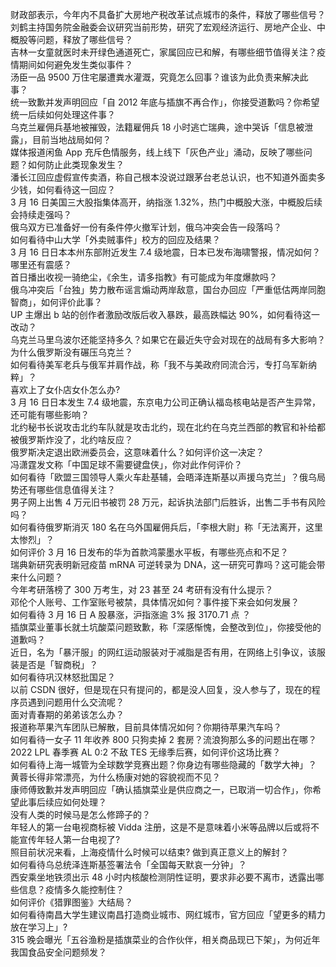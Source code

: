 财政部表示，今年内不具备扩大房地产税改革试点城市的条件，释放了哪些信号？  
刘鹤主持国务院金融委会议研究当前形势，研究了宏观经济运行、房地产企业、中概股等问题，释放了哪些信号？  
吉林一女童就医时未开绿色通道死亡，家属回应已和解，有哪些细节值得关注？疫情期间如何避免发生类似事件？  
汤臣一品 9500 万住宅屡遭粪水灌溉，究竟怎么回事？谁该为此负责来解决此事？  
统一致歉并发声明回应「自 2012 年底与插旗不再合作」，你接受道歉吗？你希望统一后续如何处理这件事？  
乌克兰雇佣兵基地被摧毁，法籍雇佣兵 18 小时逃亡瑞典，途中哭诉「信息被泄露」，目前当地战局如何？  
媒体报道闲鱼 App 充斥色情服务，线上线下「灰色产业」涌动，反映了哪些问题？如何防止此类现象发生？  
潘长江回应虚假宣传卖酒，称自己根本没说过跟茅台老总认识，也不知道外面卖多少钱，如何看待这一回应？  
3 月 16 日美国三大股指集体高开，纳指涨 1.32%，热门中概股大涨，中概股后续会持续走强吗？  
俄乌双方已准备好一份有条件停火撤军计划，俄乌冲突会告一段落吗？  
如何看待中山大学「外卖贼事件」校方的回应及结果？  
3 月 16 日日本本州东部附近发生 7.4 级地震，日本已发布海啸警报，情况如何？哪里还有震感？  
首日播出收视一骑绝尘，《余生，请多指教》有可能成为年度爆款吗？  
俄乌冲突后「台独」势力散布谣言煽动两岸敌意，国台办回应「严重低估两岸同胞智商」，如何评价此事？  
UP 主爆出 b 站的创作者激励改版后收入暴跌，最高跌幅达 90%，如何看待这一改动？  
乌克兰马里乌波尔还能坚持多久？如果它在最近失守会对现在的战局有多大影响？  
为什么俄罗斯没有碾压乌克兰？  
如何看待美军老兵与俄军并肩作战，称「我不与美政府同流合污，专打乌军新纳粹」？  
喜欢上了女仆店女仆怎么办?  
3 月 16 日日本发生 7.4 级地震，东京电力公司正确认福岛核电站是否产生异常，还可能有哪些影响？  
北约秘书长说攻击北约车队就是攻击北约，现在北约在乌克兰西部的教官和补给都被俄罗斯炸没了，北约啥反应？  
俄罗斯决定退出欧洲委员会，这意味着什么？如何评价这一决定？  
冯潇霆发文称「中国足球不需要键盘侠」，你对此作何评价？  
如何看待「欧盟三国领导人乘火车赴基辅，会晤泽连斯基以声援乌克兰」？俄乌局势还有哪些信息值得关注？  
男子网上出售 4 万元旧书被罚 28 万元，起诉执法部门后胜诉，出售二手书有风险吗？  
如何看待俄罗斯消灭 180 名在乌外国雇佣兵后，「李根大尉」称「无法离开，这里太惨烈」？  
如何评价 3 月 16 日发布的华为首款鸿蒙墨水平板，有哪些亮点和不足？  
瑞典新研究表明新冠疫苗 mRNA 可逆转录为 DNA，这一研究可靠吗？这可能会带来什么问题？  
今年考研落榜了 300 万考生，对 23 甚至 24 考研有没有什么提示？  
邓伦个人账号、工作室账号被禁，具体情况如何？事件接下来会如何发展？  
如何看待 3 月 16 日 A 股暴涨，沪指涨逾 3% 报 3170.71 点 ？  
插旗菜业董事长就土坑酸菜问题致歉，称「深感惭愧，会整改到位」，你接受他的道歉吗？  
近日，名为「暴汗服」的网红运动服装对于减脂是否有用，在网络上引争议，该服装是否是「智商税」？  
如何看待巩汉林怒批国足？  
以前 CSDN 很好，但是现在只有提问的，都是没人回复，没人参与了，现在的程序员遇到问题用什么交流呢？  
面对青春期的弟弟该怎么办？  
报道称苹果汽车团队已解散，目前具体情况如何？你期待苹果汽车吗？  
如何看待一女子 11 年收养 800 只狗卖掉 2 套房？流浪狗那么多的问题出在哪？  
2022 LPL 春季赛 AL 0:2 不敌 TES 无缘季后赛，如何评价这场比赛？  
如何看待上海一城管为全球数学竞赛出题？你身边有哪些隐藏的「数学大神」？  
黄蓉长得非常漂亮，为什么杨康对她的容貌视而不见？  
康师傅致歉并发声明回应「确认插旗菜业是供应商之一，已取消一切合作」，你希望此事后续应如何处理？  
没有人类的时候马是怎么修蹄子的？  
年轻人的第一台电视商标被 Vidda 注册，这是不是意味着小米等品牌以后或将不能宣传年轻人第一台电视了?  
照目前状况来看，上海疫情什么时候可以结束? 做到真正意义上的解封？  
如何看待乌总统泽连斯基签署法令「全国每天默哀一分钟」？  
西安乘坐地铁须出示 48 小时内核酸检测阴性证明，要求非必要不离市，透露出哪些信息？疫情多久能控制住？  
如何评价《猎罪图鉴》大结局？  
如何看待南昌大学生建议南昌打造商业城市、网红城市，官方回应「望更多的精力放在学习上」?  
315 晚会曝光「五谷渔粉是插旗菜业的合作伙伴，相关商品现已下架」，为何近年我国食品安全问题频发？  
